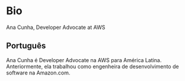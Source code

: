 # Bio

Ana Cunha, Developer Advocate at AWS

## Português

Ana Cunha é Developer Advocate na AWS para América Latina. Anteriormente, ela trabalhou como engenheira de desenvolvimento de software na Amazon.com. 
